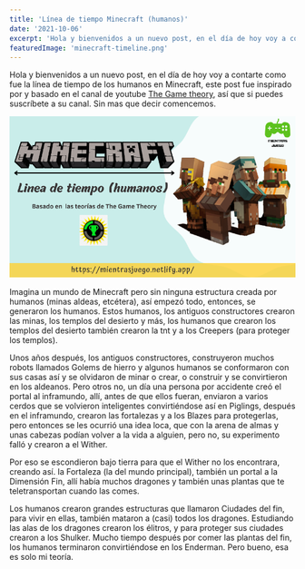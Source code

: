 ```yaml
---
title: 'Línea de tiempo Minecraft (humanos)'
date: '2021-10-06'
excerpt: 'Hola y bienvenidos a un nuevo post, en el día de hoy voy a contarte como fue la línea  de tiempo de los humanos en Minecraft, este post fue inspirado por y basado en el canal de youtube The Game theory  así que si puedes suscríbete a su canal. Sin mas que decir comencemos.'
featuredImage: 'minecraft-timeline.png'
---
```


Hola y bienvenidos a un nuevo post, en el día de hoy voy a contarte como fue la línea  de tiempo de los humanos en Minecraft, este post fue inspirado por y basado en el canal de youtube [The Game theory](https://www.youtube.com/c/GameTheorists), así que si puedes suscríbete a su canal. Sin mas que decir comencemos.

![Línea de tiempo Minecraft (humanos)](./minecraft-timeline.png)

Imagina un mundo de Minecraft pero sin ninguna estructura creada por humanos (minas aldeas, etcétera), así empezó todo, entonces, se generaron los humanos. Estos humanos, los antiguos constructores crearon las minas, los templos del desierto y más, los humanos que crearon los templos del desierto también crearon la tnt y a los Creepers (para proteger los  templos).

Unos años después, los antiguos constructores, construyeron muchos robots llamados Golems de hierro y algunos humanos se conformaron con sus casas así y se olvidaron de minar o crear, o construir y se convirtieron en los aldeanos. Pero otros no, un día una persona por accidente creó el portal al inframundo, allí, antes de que ellos fueran, enviaron a varios cerdos que se volvieron inteligentes convirtiéndose así en Piglings, después en el inframundo, crearon las fortalezas y a los Blazes para protegerlas, pero entonces se les ocurrió una idea loca, que con la arena de almas y unas cabezas podían volver a la vida a alguien, pero no, su experimento falló y crearon a el Wither.

Por eso se escondieron bajo tierra para que el Wither no los encontrara, creando así. la Fortaleza (la del mundo principal), también un portal a la Dimensión Fin, allí había muchos dragones y también unas plantas que te teletransportan cuando las comes. 

Los humanos crearon grandes estructuras que llamaron Ciudades del fin, para vivir en ellas, también mataron a (casi) todos los dragones. Estudiando las alas de los dragones crearon los élitros, y para proteger sus ciudades crearon a los Shulker. Mucho tiempo después por comer las plantas del fin, los humanos terminaron convirtiéndose en los Enderman. Pero bueno, esa es solo mi teoría.
